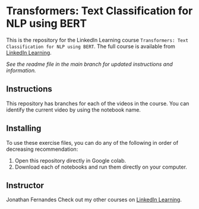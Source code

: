# Transformers: Text Classification for NLP using BERT
This is the repository for the LinkedIn Learning course `Transformers: Text Classification for NLP using BERT`. The full course is available from [LinkedIn Learning][lil-course-url].

_See the readme file in the main branch for updated instructions and information._
## Instructions
This repository has branches for each of the videos in the course. You can identify the current video by using the notebook name.

## Installing
To use these exercise files, you can do any of the following in order of decreasing recommendation:
1. Open this repository directly in Google colab.
2. Download each of notebooks and run them directly on your computer.

[lil-course-url]: https://www.linkedin.com/learning/
[lil-thumbnail-url]: http://

## Instructor
Jonathan Fernandes
Check out my other courses on [LinkedIn Learning](https://www.linkedin.com/learning/instructors/jonathan-fernandes).

